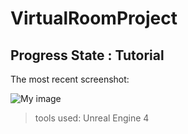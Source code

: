 # VirtualRoomProject

## Progress State : Tutorial 

The most recent screenshot:

![My image](https://github.com/chocolateHszd/VirtualRoomProject/blob/master/Screenshots/Screenshot%202015-05-09%2013.32.45.png)

> tools used: Unreal Engine 4